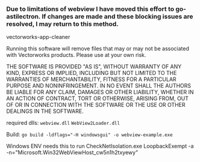 ### Due to limitations of webview I have moved this effort to go-astilectron.  If changes are made and these blocking issues are resolved, I may return to this method.

vectorworks-app-cleaner

Running this software will remove files that may or may not be associated with Vectorworks products.  Please use at your own risk.

THE SOFTWARE IS PROVIDED "AS IS", WITHOUT WARRANTY OF ANY KIND,
EXPRESS OR IMPLIED, INCLUDING BUT NOT LIMITED TO THE WARRANTIES OF
MERCHANTABILITY, FITNESS FOR A PARTICULAR PURPOSE AND NONINFRINGEMENT.
IN NO EVENT SHALL THE AUTHORS BE LIABLE FOR ANY CLAIM, DAMAGES OR
OTHER LIABILITY, WHETHER IN AN ACTION OF CONTRACT, TORT OR OTHERWISE,
ARISING FROM, OUT OF OR IN CONNECTION WITH THE SOFTWARE OR THE USE OR
OTHER DEALINGS IN THE SOFTWARE.


required dlls: `webview.dll` `WebView2Loader.dll`

Build: `go build -ldflags="-H windowsgui" -o webview-example.exe`

Windows ENV needs this to run 
CheckNetIsolation.exe LoopbackExempt -a -n="Microsoft.Win32WebViewHost_cw5n1h2txyewy"
